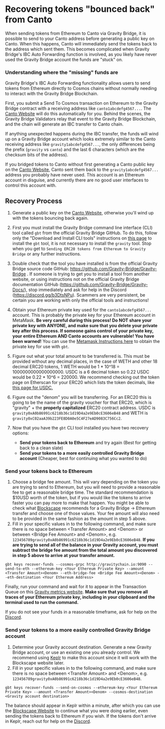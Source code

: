 # Recovering tokens "bounced back" from Canto
When sending tokens from Ethereum to Canto via Gravity Bridge, it is possible to send to your Canto address before
generating a public key on Canto. When this happens, Canto will immediately send the tokens back to the address which
sent them. This becomes complicated when Gravity Bridge's IBC Auto Forwarding function is involved, as you likely have
never used the Gravity Bridge account the funds are "stuck" on.

### Understanding where the "missing" funds are
Gravity Bridge's IBC Auto Forwarding functionality allows users to send tokens from Ethereum directly to Cosmos chains
without normally needing to interact with the Gravity Bridge Blockchain.

First, you submit a Send To Cosmos transaction on Ethereum to the Gravity Bridge contract with a receiving address like `canto1abcdefg4567...`.
The [Canto Website](https://bridge.canto.io) will do this automatically for you.
Behind the scenes, the Gravity Bridge Validators relay that event to the Gravity Bridge Blockchain, and the chain will generate an IBC
transfer to Canto chain.

If anything unexpected happens during the IBC transfer, the funds will wind up on a Gravity
Bridge account which looks extremely similar to the Canto receiving address like `gravity1abcdefg4567...`, the only
differences being the prefix (`gravity` vs `canto`) and the last 6 characters (which are the checksum bits of the address).

If you bridged tokens to Canto without first generating a Canto public key on the [Canto Website](https://bridge.canto.io),
Canto sent them back to the `gravity1abcdefg4567...` address you probably have never used. This account is an Ethereum
account in disguise, and currently there are no good user interfaces to control this account with.

## Recovery Process
1. Generate a public key on the [Canto Website](https://bridge.canto.io), otherwise you'll wind up with the tokens bouncing back again.
1. First you must install the Gravity Bridge command line interface (CLI) tool called `gbt` from the official Gravity Bridge GitHub.
To do this, follow only the "Download and Install CLI tools" instructions on [this page](/docs/cli-usage.md#download-and-install-cli-tools)
to install the `gbt` tool, it is not necessary to install the `gravity` tool.
Stop when you get to `Sending ERC20 tokens from Ethereum to Gravity Bridge` or any further instructions.
1. Double check that the tool you have installed is from the official Gravity Bridge source code GitHub:
https://github.com/Gravity-Bridge/Gravity-Bridge . If someone is trying to get you to install a tool from another website,
or using instructions not on the official Gravity Bridge documentation GitHub (https://github.com/Gravity-Bridge/Gravity-Docs/),
stop immediately and ask for help in the Discord (https://discord.gg/b3DtsNPu). Scammers are very persistent, be certain
you are working with only the official tools and instructions!
1. Obtain your Ethereum private key used for the `canto1abcdefg4567...` account. This is probably the private key for your
Ethereum account in MetaMask. **Be very careful during this process! Do NOT share your private key with ANYONE, and make
sure that you delete your private key after this process. If someone gains control of your private key, your entire
Ethereum AND Canto accounts are vulnerable! You have been warned!** You can use the [Metamask Instructions here](https://metamask.zendesk.com/hc/en-us/articles/360015289632-How-to-export-an-account-s-private-key)
to obtain the private key for use with `gbt`.
1. Figure out what your total amount to be transferred is. This must be provided without any decimal places, in the case
of WETH and other 18 decimal ERC20 tokens, 1 WETH would be 1 * 10^18 = 1000000000000000000. USDC is a 6 decimal token so
0.22 USDC would be 0.22 * 10^6 = 220000. We recommend checking out the token page on Etherscan for your ERC20 which lists
the token decimals, like [this page for USDC.](https://etherscan.io/token/0xA0b86991c6218b36c1d19D4a2e9Eb0cE3606eB48)
1. Figure out the "denom" you will be transferring. For an ERC20 this is going to be the name of the gravity voucher for
that ERC20, which is "gravity" + the **properly capitalized** ERC20 contract address.
USDC is `gravity0xA0b86991c6218b36c1d19D4a2e9Eb0cE3606eB48` and WETH is `gravity0xC02aaA39b223FE8D0A0e5C4F27eAD9083C756Cc2`.
1. Now that you have the `gbt` CLI tool installed you have two recovery options:

    - **Send your tokens back to Ethereum** and try again (Best for getting back to a clean slate)
    - **Send your tokens to a more easily controlled Gravity Bridge account** (Cheaper, best for continuing what you wanted to do)

### Send your tokens back to Ethereum
1. Choose a bridge fee amount. This will vary depending on the token you are trying to send to Ethereum, but you will need
to provide a reasonable fee to get a reasonable bridge time. The standard recommendation is $10USD worth of the token, but
if you would like the tokens to arrive faster you can pay more to make that happen. You might be able to check what
[Blockscape](https://bridge.blockscape.network) recommends for a Gravity Bridge -> Ethereum transfer and choose one of those values.
Your fee amount will also need to be provided in the same fashion as the amount in step 5 above.
1. Fill in your specific values in to the following command, and make sure there is no space between \<Transfer Amount\> and \<Denom\> or between
\<Bridge Fee Amount\> and \<Denom\>, e.g. `123456789gravity0xA0b86991c6218b36c1d19D4a2e9Eb0cE3606eB48`.
**If you are trying to send all of the balance in your Gravity account, you must subtract the bridge fee amount from the
total amount you discovered in step 5 above to arrive at your transfer amount.**

`gbt keys recover-funds --cosmos-grpc http://gravitychain.io:9090 --send-to-eth --ethereum-key <Your Ethereum Private Key> --amount <Transfer Amount><Denom> --eth-bridge-fee <Bridge Fee Amount><Denom> --eth-destination <Your Ethereum Address>`

Finally, run your command and wait for it to appear in the Transaction Queue on this [Gravity metrics website](https://info.gravitychain.io/).
**Make sure that you remove all traces of your Ethereum private key, including in your clipboard and the terminal used to run the command.**

If you do not see your funds in a reasonable timeframe, ask for help on the [Discord](https://discord.gg/b3DtsNPu).

### Send your tokens to a more easily controlled Gravity Bridge account
1. Determine your Gravity account destination. Generate a new Gravity Bridge account, or use an existing one you already
control. We recommend using [Keplr](https://www.keplr.app/) to make this account since it will work with the Blockscape
website later.
1. Fill in your specific values in to the following command, and make sure there is no space between \<Transfer Amount\> and \<Denom\>, e.g. `123456789gravity0xA0b86991c6218b36c1d19D4a2e9Eb0cE3606eB48`.

`gbt keys recover-funds --send-on-cosmos --ethereum-key <Your Ethereum Private Key> --amount <Transfer Amount><Denom> --cosmos-destination <Gravity account destination>`

The balance should appear in Keplr within a minute, after which you can use the [Blockscape Website](https://bridge.blockscape.network)
to continue what you were doing earlier, even sending the tokens back to Ethereum if you wish. If the tokens don't arrive in
Keplr, reach out for help on the [Discord](https://discord.gg/b3DtsNPu).